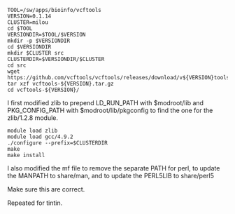     TOOL=/sw/apps/bioinfo/vcftools
    VERSION=0.1.14
    CLUSTER=milou
    cd $TOOL
    VERSIONDIR=$TOOL/$VERSION
    mkdir -p $VERSIONDIR
    cd $VERSIONDIR
    mkdir $CLUSTER src
    CLUSTERDIR=$VERSIONDIR/$CLUSTER
    cd src
    wget https://github.com/vcftools/vcftools/releases/download/v${VERSION}tools-${VERSION}.tar.gz
    tar xzf vcftools-${VERSION}.tar.gz 
    cd vcftools-${VERSION}/

I first modified zlib to prepend LD_RUN_PATH with $modroot/lib and
PKG_CONFIG_PATH with $modroot/lib/pkgconfig to find the one for the zlib/1.2.8
module.

    module load zlib
    module load gcc/4.9.2
    ./configure --prefix=$CLUSTERDIR
    make
    make install

I also modified the mf file to remove the separate PATH for perl, to update the MANPATH to share/man, and to update the PERL5LIB to share/perl5

Make sure this are correct.


Repeated for tintin.
